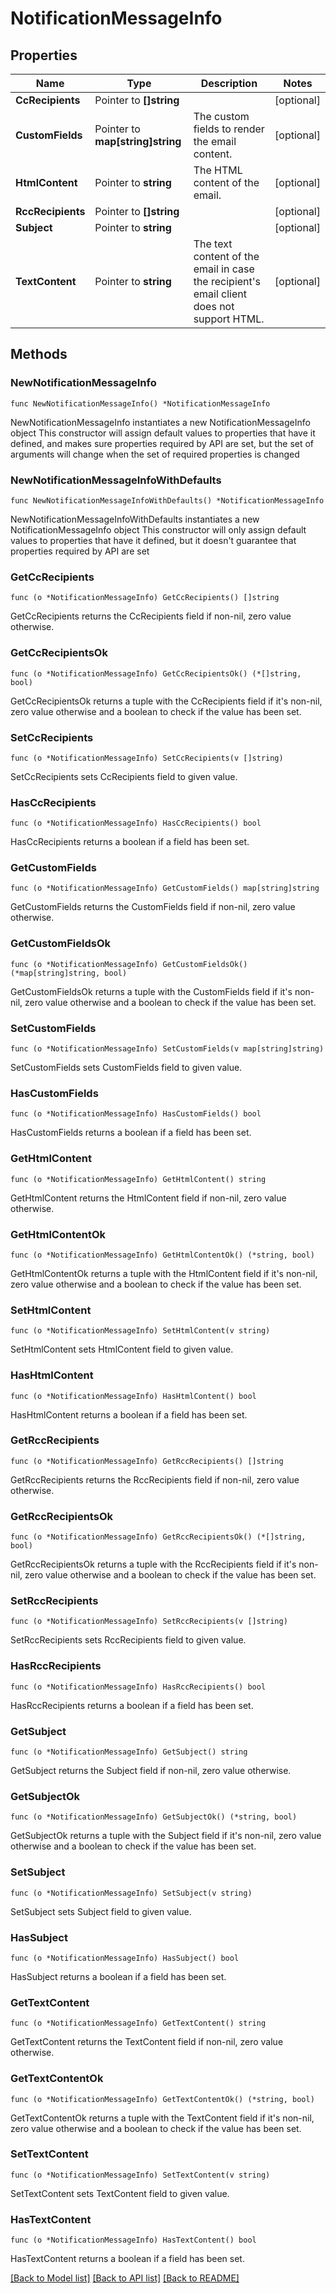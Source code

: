 # NotificationMessageInfo

## Properties

Name | Type | Description | Notes
------------ | ------------- | ------------- | -------------
**CcRecipients** | Pointer to **[]string** |  | [optional] 
**CustomFields** | Pointer to **map[string]string** | The custom fields to render the email content. | [optional] 
**HtmlContent** | Pointer to **string** | The HTML content of the email. | [optional] 
**RccRecipients** | Pointer to **[]string** |  | [optional] 
**Subject** | Pointer to **string** |  | [optional] 
**TextContent** | Pointer to **string** | The text content of the email in case the recipient&#39;s email client does not support HTML. | [optional] 

## Methods

### NewNotificationMessageInfo

`func NewNotificationMessageInfo() *NotificationMessageInfo`

NewNotificationMessageInfo instantiates a new NotificationMessageInfo object
This constructor will assign default values to properties that have it defined,
and makes sure properties required by API are set, but the set of arguments
will change when the set of required properties is changed

### NewNotificationMessageInfoWithDefaults

`func NewNotificationMessageInfoWithDefaults() *NotificationMessageInfo`

NewNotificationMessageInfoWithDefaults instantiates a new NotificationMessageInfo object
This constructor will only assign default values to properties that have it defined,
but it doesn't guarantee that properties required by API are set

### GetCcRecipients

`func (o *NotificationMessageInfo) GetCcRecipients() []string`

GetCcRecipients returns the CcRecipients field if non-nil, zero value otherwise.

### GetCcRecipientsOk

`func (o *NotificationMessageInfo) GetCcRecipientsOk() (*[]string, bool)`

GetCcRecipientsOk returns a tuple with the CcRecipients field if it's non-nil, zero value otherwise
and a boolean to check if the value has been set.

### SetCcRecipients

`func (o *NotificationMessageInfo) SetCcRecipients(v []string)`

SetCcRecipients sets CcRecipients field to given value.

### HasCcRecipients

`func (o *NotificationMessageInfo) HasCcRecipients() bool`

HasCcRecipients returns a boolean if a field has been set.

### GetCustomFields

`func (o *NotificationMessageInfo) GetCustomFields() map[string]string`

GetCustomFields returns the CustomFields field if non-nil, zero value otherwise.

### GetCustomFieldsOk

`func (o *NotificationMessageInfo) GetCustomFieldsOk() (*map[string]string, bool)`

GetCustomFieldsOk returns a tuple with the CustomFields field if it's non-nil, zero value otherwise
and a boolean to check if the value has been set.

### SetCustomFields

`func (o *NotificationMessageInfo) SetCustomFields(v map[string]string)`

SetCustomFields sets CustomFields field to given value.

### HasCustomFields

`func (o *NotificationMessageInfo) HasCustomFields() bool`

HasCustomFields returns a boolean if a field has been set.

### GetHtmlContent

`func (o *NotificationMessageInfo) GetHtmlContent() string`

GetHtmlContent returns the HtmlContent field if non-nil, zero value otherwise.

### GetHtmlContentOk

`func (o *NotificationMessageInfo) GetHtmlContentOk() (*string, bool)`

GetHtmlContentOk returns a tuple with the HtmlContent field if it's non-nil, zero value otherwise
and a boolean to check if the value has been set.

### SetHtmlContent

`func (o *NotificationMessageInfo) SetHtmlContent(v string)`

SetHtmlContent sets HtmlContent field to given value.

### HasHtmlContent

`func (o *NotificationMessageInfo) HasHtmlContent() bool`

HasHtmlContent returns a boolean if a field has been set.

### GetRccRecipients

`func (o *NotificationMessageInfo) GetRccRecipients() []string`

GetRccRecipients returns the RccRecipients field if non-nil, zero value otherwise.

### GetRccRecipientsOk

`func (o *NotificationMessageInfo) GetRccRecipientsOk() (*[]string, bool)`

GetRccRecipientsOk returns a tuple with the RccRecipients field if it's non-nil, zero value otherwise
and a boolean to check if the value has been set.

### SetRccRecipients

`func (o *NotificationMessageInfo) SetRccRecipients(v []string)`

SetRccRecipients sets RccRecipients field to given value.

### HasRccRecipients

`func (o *NotificationMessageInfo) HasRccRecipients() bool`

HasRccRecipients returns a boolean if a field has been set.

### GetSubject

`func (o *NotificationMessageInfo) GetSubject() string`

GetSubject returns the Subject field if non-nil, zero value otherwise.

### GetSubjectOk

`func (o *NotificationMessageInfo) GetSubjectOk() (*string, bool)`

GetSubjectOk returns a tuple with the Subject field if it's non-nil, zero value otherwise
and a boolean to check if the value has been set.

### SetSubject

`func (o *NotificationMessageInfo) SetSubject(v string)`

SetSubject sets Subject field to given value.

### HasSubject

`func (o *NotificationMessageInfo) HasSubject() bool`

HasSubject returns a boolean if a field has been set.

### GetTextContent

`func (o *NotificationMessageInfo) GetTextContent() string`

GetTextContent returns the TextContent field if non-nil, zero value otherwise.

### GetTextContentOk

`func (o *NotificationMessageInfo) GetTextContentOk() (*string, bool)`

GetTextContentOk returns a tuple with the TextContent field if it's non-nil, zero value otherwise
and a boolean to check if the value has been set.

### SetTextContent

`func (o *NotificationMessageInfo) SetTextContent(v string)`

SetTextContent sets TextContent field to given value.

### HasTextContent

`func (o *NotificationMessageInfo) HasTextContent() bool`

HasTextContent returns a boolean if a field has been set.


[[Back to Model list]](../README.md#documentation-for-models) [[Back to API list]](../README.md#documentation-for-api-endpoints) [[Back to README]](../README.md)


